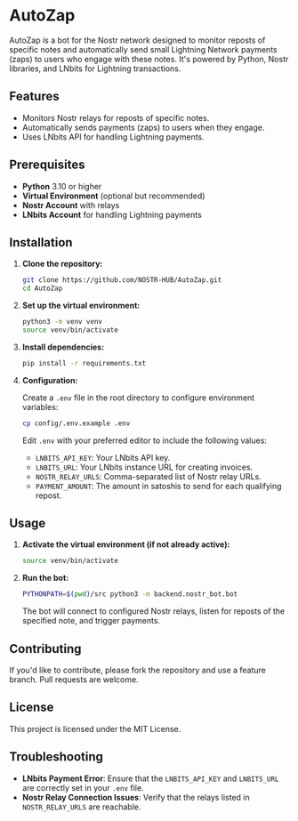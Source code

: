 # AutoZap

AutoZap is a bot for the Nostr network designed to monitor reposts of specific notes and automatically send small Lightning Network payments (zaps) to users who engage with these notes. It's powered by Python, Nostr libraries, and LNbits for Lightning transactions.

## Features

- Monitors Nostr relays for reposts of specific notes.
- Automatically sends payments (zaps) to users when they engage.
- Uses LNbits API for handling Lightning payments.

## Prerequisites

- **Python** 3.10 or higher
- **Virtual Environment** (optional but recommended)
- **Nostr Account** with relays
- **LNbits Account** for handling Lightning payments

## Installation

1. **Clone the repository:**

   ```bash
   git clone https://github.com/NOSTR-HUB/AutoZap.git
   cd AutoZap
   ```

2. **Set up the virtual environment:**

   ```bash
   python3 -m venv venv
   source venv/bin/activate
   ```

3. **Install dependencies:**

   ```bash
   pip install -r requirements.txt
   ```

4. **Configuration:**

   Create a `.env` file in the root directory to configure environment variables:

   ```bash
   cp config/.env.example .env
   ```

   Edit `.env` with your preferred editor to include the following values:

   - `LNBITS_API_KEY`: Your LNbits API key.
   - `LNBITS_URL`: Your LNbits instance URL for creating invoices.
   - `NOSTR_RELAY_URLS`: Comma-separated list of Nostr relay URLs.
   - `PAYMENT_AMOUNT`: The amount in satoshis to send for each qualifying repost.

## Usage

1. **Activate the virtual environment (if not already active):**

   ```bash
   source venv/bin/activate
   ```

2. **Run the bot:**

   ```bash
   PYTHONPATH=$(pwd)/src python3 -m backend.nostr_bot.bot
   ```

   The bot will connect to configured Nostr relays, listen for reposts of the specified note, and trigger payments.

## Contributing

If you'd like to contribute, please fork the repository and use a feature branch. Pull requests are welcome.

## License

This project is licensed under the MIT License.

## Troubleshooting

- **LNbits Payment Error**: Ensure that the `LNBITS_API_KEY` and `LNBITS_URL` are correctly set in your `.env` file.
- **Nostr Relay Connection Issues**: Verify that the relays listed in `NOSTR_RELAY_URLS` are reachable.
